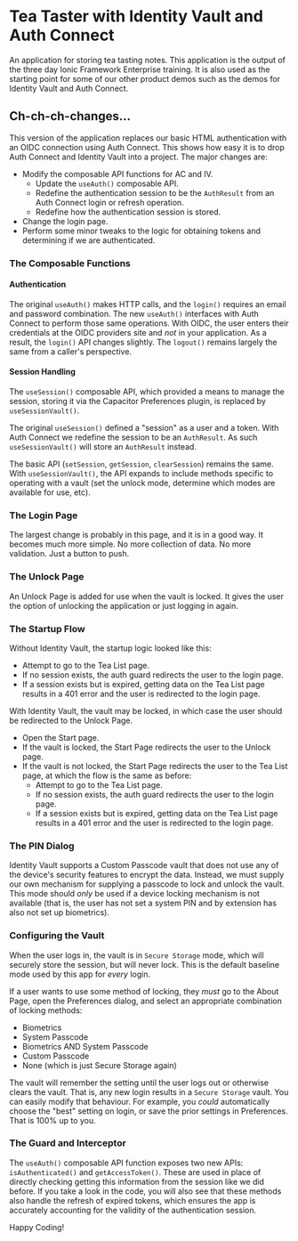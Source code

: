 # Tea Taster with Identity Vault and Auth Connect

An application for storing tea tasting notes. This application is the output of the three day Ionic Framework Enterprise training. It is also used as the starting point for some of our other product demos such as the demos for Identity Vault and Auth Connect.

## Ch-ch-ch-changes...

This version of the application replaces our basic HTML authentication with an OIDC connection using Auth Connect. This shows how easy it is to drop Auth Connect and Identity Vault into a project. The major changes are:

- Modify the composable API functions for AC and IV.
  - Update the `useAuth()` composable API.
  - Redefine the authentication session to be the `AuthResult` from an Auth Connect login or refresh operation.
  - Redefine how the authentication session is stored.
- Change the login page.
- Perform some minor tweaks to the logic for obtaining tokens and determining if we are authenticated.

### The Composable Functions

#### Authentication

The original `useAuth()` makes HTTP calls, and the `login()` requires an email and password combination. The new `useAuth()` interfaces with Auth Connect to perform those same operations. With OIDC, the user enters their credentials at the OIDC providers site and _not_ in your application. As a result, the `login()` API changes slightly. The `logout()` remains largely the same from a caller's perspective.

#### Session Handling

The `useSession()` composable API, which provided a means to manage the session, storing it via the Capacitor Preferences plugin, is replaced by `useSessionVault()`.

The original `useSession()` defined a "session" as a user and a token. With Auth Connect we redefine the session to be an `AuthResult`. As such `useSessionVault()` will store an `AuthResult` instead.

The basic API (`setSession`, `getSession`, `clearSession`) remains the same. With `useSessionVault()`, the API expands to include methods specific to operating with a vault (set the unlock mode, determine which modes are available for use, etc).

### The Login Page

The largest change is probably in this page, and it is in a good way. It becomes much more simple. No more collection of data. No more validation. Just a button to push.

### The Unlock Page

An Unlock Page is added for use when the vault is locked. It gives the user the option of unlocking the application or just logging in again.

### The Startup Flow

Without Identity Vault, the startup logic looked like this:

- Attempt to go to the Tea List page.
- If no session exists, the auth guard redirects the user to the login page.
- If a session exists but is expired, getting data on the Tea List page results in a 401 error and the user is redirected to the login page.

With Identity Vault, the vault may be locked, in which case the user should be redirected to the Unlock Page.

- Open the Start page.
- If the vault is locked, the Start Page redirects the user to the Unlock page.
- If the vault is not locked, the Start Page redirects the user to the Tea List page, at which the flow is the same as before:
  - Attempt to go to the Tea List page.
  - If no session exists, the auth guard redirects the user to the login page.
  - If a session exists but is expired, getting data on the Tea List page results in a 401 error and the user is redirected to the login page.

### The PIN Dialog

Identity Vault supports a Custom Passcode vault that does not use any of the device's security features to encrypt the data. Instead, we must supply our own mechanism for supplying a passcode to lock and unlock the vault. This mode should _only_ be used if a device locking mechanism is not available (that is, the user has not set a system PIN and by extension has also not set up biometrics).

### Configuring the Vault

When the user logs in, the vault is in `Secure Storage` mode, which will securely store the session, but will never lock. This is the default baseline mode used by this app for _every_ login.

If a user wants to use some method of locking, they _must_ go to the About Page, open the Preferences dialog, and select an appropriate combination of locking methods:

- Biometrics
- System Passcode
- Biometrics AND System Passcode
- Custom Passcode
- None (which is just Secure Storage again)

The vault will remember the setting until the user logs out or otherwise clears the vault. That is, any new login results in a `Secure Storage` vault. You can easily modify that behaviour. For example, you _could_ automatically choose the "best" setting on login, or save the prior settings in Preferences. That is 100% up to you.

### The Guard and Interceptor

The `useAuth()` composable API function exposes two new APIs: `isAuthenticated()` and `getAccessToken()`. These are used in place of directly checking getting this information from the session like we did before. If you take a look in the code, you will also see that these methods also handle the refresh of expired tokens, which ensures the app is accurately accounting for the validity of the authentication session.

Happy Coding!
